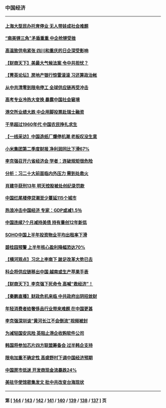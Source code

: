 ### 中国经济
---
#### [上海大型民办托育停业 无人带娃成社会难题](../../pages/ncid283/n13806984.md) 
#### [“南美锂三角”矛盾重重 中企抢锂受挫](../../pages/ncid283/n13806981.md) 
#### [高温致供电紧张 四川和重庆的日企深受影响](../../pages/ncid283/n13806946.md) 
#### [【财商天下】美最大气候法案 令中共担忧？](../../pages/ncid283/n13806783.md) 
#### [【菁英论坛】房地产银行惊雷滚滚 习还算政治帐](../../pages/ncid283/n13806740.md) 
#### [从中共清零到限电停工 全球供应链再受冲击](../../pages/ncid283/n13806699.md) 
#### [高考专业冷热大变换 暴露中国社会窘境](../../pages/ncid283/n13806661.md) 
#### [港交所业绩大跌 中企用脚投票赴瑞士融资](../../pages/ncid283/n13806657.md) 
#### [干旱超过1960年代 中国农民挣扎求生](../../pages/ncid283/n13806668.md) 
#### [【一线采访】中国造纸厂爆停机潮 老板叹没生意](../../pages/ncid283/n13806400.md) 
#### [小米集团第二季度财报 净利润同比下滑67%](../../pages/ncid283/n13806210.md) 
#### [李克强召开六省经济会 学者：连破规矩很危险](../../pages/ncid283/n13806007.md) 
#### [分析：习二十大前面临内外压力 需到处救火](../../pages/ncid283/n13805569.md) 
#### [肖建华获刑13年 明天控股被处创纪录罚款](../../pages/ncid283/n13805882.md) 
#### [中国烂尾楼停贷潮至少蔓延115个城市](../../pages/ncid283/n13805842.md) 
#### [热浪冲击中国经济 专家：GDP或减1.5％](../../pages/ncid283/n13805839.md) 
#### [中国连续7个月减持美债 持有量创12年新低](../../pages/ncid283/n13805844.md) 
#### [SOHO中国上半年投资物业平均出租率下滑](../../pages/ncid283/n13805833.md) 
#### [碧桂园预警 上半年核心盈利降幅恐达70%](../../pages/ncid283/n13805674.md) 
#### [【横河观点】习北上李南下 跛足改革大势已去](../../pages/ncid283/n13805568.md) 
#### [科企将供应链移出中国 越南或生产苹果手表](../../pages/ncid283/n13805458.md) 
#### [【财商天下】李克强下死命令 高喊“救经济”！](../../pages/ncid283/n13805539.md) 
#### [【秦鹏直播】财政危机来临 中共政府出阴招敛财](../../pages/ncid283/n13805559.md) 
#### [年轻消费者给奢侈品行业带来难题 在中国更甚](../../pages/ncid283/n13805446.md) 
#### [李克强深圳谈“黄河长江不会倒流”视频被封](../../pages/ncid283/n13805089.md) 
#### [为减轻国安风险 英阻止港企收购软件公司](../../pages/ncid283/n13805405.md) 
#### [韩国将参加芯片四方联盟筹备会 过半韩企支持](../../pages/ncid283/n13805246.md) 
#### [限电加重不确定性 高盛野村下调中国经济预期](../../pages/ncid283/n13805099.md) 
#### [中国房市低迷 开发商现金流暴跌24%](../../pages/ncid283/n13805108.md) 
#### [美驻华使馆密集发文 批中共改变台海现状](../../pages/ncid283/n13805136.md) 

---
#### 第 [ [144](./144.md) / [143](./143.md) / [142](./142.md) / [141](./141.md) / [140](./140.md) / [139](./139.md) / [138](./138.md) / [137](./137.md) ] 页
